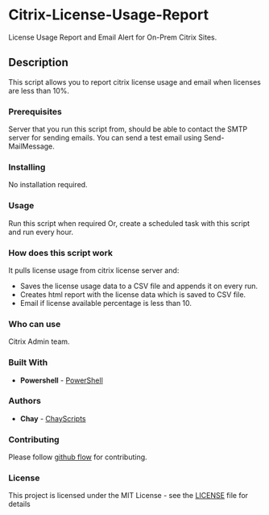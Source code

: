 # Citrix-License-Usage-Report

License Usage Report and Email Alert for On-Prem Citrix Sites.

## Description

This script allows you to report citrix license usage and email when licenses are less than 10%.

### Prerequisites

Server that you run this script from, should be able to contact the SMTP server for sending emails. You can send a test email using Send-MailMessage.

### Installing

No installation required.

### Usage

Run this script when required Or, create a scheduled task with this script and run every hour.  

### How does this script work

It pulls license usage from citrix license server and:
* Saves the license usage data to a CSV file and appends it on every run.
* Creates html report with the license data which is saved to CSV file.
* Email if license available percentage is less than 10.

### Who can use

Citrix Admin team.

### Built With

* **Powershell** - [PowerShell](https://en.wikipedia.org/wiki/PowerShell)

### Authors

* **Chay** - [ChayScripts](https://github.com/ChayScripts)

### Contributing

Please follow [github flow](https://guides.github.com/introduction/flow/index.html) for contributing.

### License

This project is licensed under the MIT License - see the [LICENSE](LICENSE) file for details
